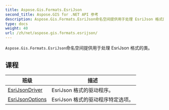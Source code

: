 ```yaml
---
title: Aspose.Gis.Formats.EsriJson
second_title: Aspose.GIS for .NET API 参考
description: Aspose.Gis.Formats.EsriJson命名空间提供用于处理 EsriJson 格式的类
type: docs
weight: 40
url: /zh/net/aspose.gis.formats.esrijson/
---
```

`Aspose.Gis.Formats.EsriJson`命名空间提供用于处理 EsriJson 格式的类。

## 课程

| 班级 | 描述 |
| --- | --- |
| [EsriJsonDriver](./esrijsondriver/) | EsriJson 格式的驱动程序。 |
| [EsriJsonOptions](./esrijsonoptions/) | EsriJson 格式的驱动程序特定选项。 |


